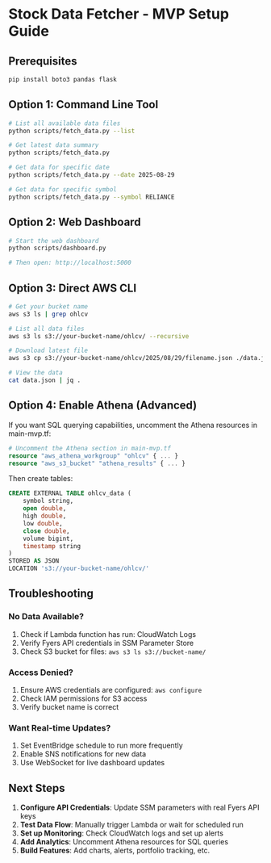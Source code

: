 # Stock Data Fetcher - MVP Setup Guide

## Prerequisites
```bash
pip install boto3 pandas flask
```

## Option 1: Command Line Tool
```bash
# List all available data files
python scripts/fetch_data.py --list

# Get latest data summary
python scripts/fetch_data.py

# Get data for specific date
python scripts/fetch_data.py --date 2025-08-29

# Get data for specific symbol
python scripts/fetch_data.py --symbol RELIANCE
```

## Option 2: Web Dashboard
```bash
# Start the web dashboard
python scripts/dashboard.py

# Then open: http://localhost:5000
```

## Option 3: Direct AWS CLI
```bash
# Get your bucket name
aws s3 ls | grep ohlcv

# List all data files
aws s3 ls s3://your-bucket-name/ohlcv/ --recursive

# Download latest file
aws s3 cp s3://your-bucket-name/ohlcv/2025/08/29/filename.json ./data.json

# View the data
cat data.json | jq .
```

## Option 4: Enable Athena (Advanced)
If you want SQL querying capabilities, uncomment the Athena resources in main-mvp.tf:

```terraform
# Uncomment the Athena section in main-mvp.tf
resource "aws_athena_workgroup" "ohlcv" { ... }
resource "aws_s3_bucket" "athena_results" { ... }
```

Then create tables:
```sql
CREATE EXTERNAL TABLE ohlcv_data (
    symbol string,
    open double,
    high double,
    low double,
    close double,
    volume bigint,
    timestamp string
)
STORED AS JSON
LOCATION 's3://your-bucket-name/ohlcv/'
```

## Troubleshooting

### No Data Available?
1. Check if Lambda function has run: CloudWatch Logs
2. Verify Fyers API credentials in SSM Parameter Store
3. Check S3 bucket for files: `aws s3 ls s3://bucket-name/`

### Access Denied?
1. Ensure AWS credentials are configured: `aws configure`
2. Check IAM permissions for S3 access
3. Verify bucket name is correct

### Want Real-time Updates?
1. Set EventBridge schedule to run more frequently
2. Enable SNS notifications for new data
3. Use WebSocket for live dashboard updates

## Next Steps

1. **Configure API Credentials**: Update SSM parameters with real Fyers API keys
2. **Test Data Flow**: Manually trigger Lambda or wait for scheduled run
3. **Set up Monitoring**: Check CloudWatch logs and set up alerts
4. **Add Analytics**: Uncomment Athena resources for SQL queries
5. **Build Features**: Add charts, alerts, portfolio tracking, etc.
